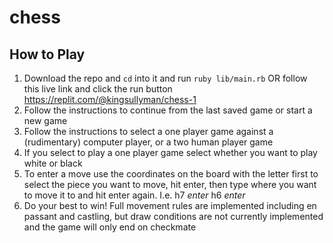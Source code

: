 # chess

## How to Play

1. Download the repo and `cd` into it and run `ruby lib/main.rb` OR follow this live link and click the run button https://replit.com/@kingsullyman/chess-1
2. Follow the instructions to continue from the last saved game or start a new game
3. Follow the instructions to select a one player game against a (rudimentary) computer player, or a two human player game
4. If you select to play a one player game select whether you want to play white or black
5. To enter a move use the coordinates on the board with the letter first to select the piece you want to move, hit enter, then type where you want to move it to and hit enter again. I.e. h7 *enter* h6 *enter*
6. Do your best to win! Full movement rules are implemented including en passant and castling, but draw conditions are not currently implemented and the game will only end on checkmate
